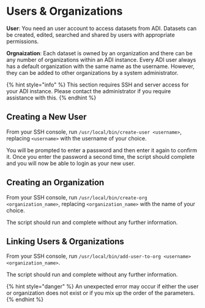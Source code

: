 # Users & Organizations

**User**: You need an user account to access datasets from ADI. Datasets can be created, edited, searched and shared by users with appropriate permissions.

**Orgnaization**: Each dataset is owned by an organization and there can be any number of organizations within an ADI instance. Every ADI user always has a default organization with the same name as the username. However, they can be added to other organizations by a system administrator. 



{% hint style="info" %}
This section requires SSH and server access for your ADI instance. Please contact the administrator if you require assistance with this.
{% endhint %}

## Creating a New User

From your SSH console, run `/usr/local/bin/create-user <username>`, replacing `<username>` with the username of your choice.

You will be prompted to enter a password and then enter it again to confirm it. Once you enter the password a second time, the script should complete and you will now be able to login as your new user.

## Creating an Organization

From your SSH console, run `/usr/local/bin/create-org <organization_name>`, replacing `<organization_name>` with the name of your choice.

The script should run and complete without any further information.

## Linking Users & Organizations

From your SSH console, run `/usr/local/bin/add-user-to-org <username> <organization_name>`. 

The script should run and complete without any further information.

{% hint style="danger" %}
An unexpected error may occur if either the user or organization does not exist or if you mix up the order of the parameters.
{% endhint %}